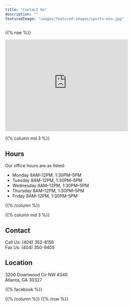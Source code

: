 ```yaml
---
title: "Contact Us"
description: ""
featuredImage: "images/featured-images/sports-min.jpg"
---
```

{{% row %}}
<div class="col-md-6 text-center">
    <iframe src="https://www.google.com/maps/embed?pb=!1m14!1m8!1m3!1d53021.72767860569!2d-84.426249!3d33.841773!3m2!1i1024!2i768!4f13.1!3m3!1m2!1s0x0%3A0xe5256a3d13aaa6d4!2sMyers+Sports+Medicine!5e0!3m2!1sen!2sus!4v1518497508100" width="400" height="300" frameborder="0" style="border:0" allowfullscreen></iframe>      
</div>

{{% column md 3 %}}
## Hours

Our office hours are as listed:

<ul class="flush-ul">
    <li class="flush-li">Monday 8AM–12PM, 1:30PM–5PM</li>
    <li class="flush-li">Tuesday 8AM–12PM, 1:30PM–5PM</li>
    <li class="flush-li">Wednesday 8AM–12PM, 1:30PM–5PM</li>
    <li class="flush-li">Thursday 8AM–12PM, 1:30PM–5PM</li>
    <li class="flush-li">Friday 8AM–12PM, 1:30PM–5PM</li>
</ul>
{{% /column %}}

{{% column md 3 %}}
## Contact 

Call Us: (404) 352-8156  
Fax Us: (404) 350-9405  

## Location

3200 Downwood Cir NW #340  
Atlanta, GA 30327

{{% facebook %}}

{{% /column %}}
{{% /row %}}
